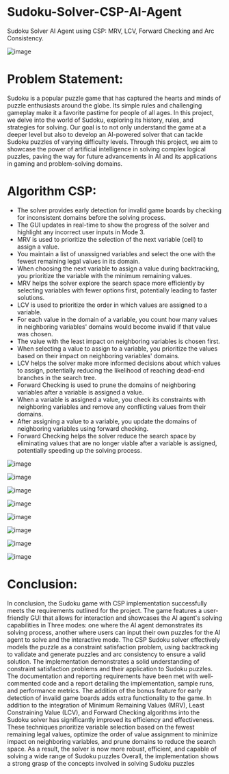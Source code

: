 # Sudoku-Solver-CSP-AI-Agent
Sudoku Solver AI Agent using CSP: MRV, LCV, Forward Checking and Arc Consistency.

![image](https://github.com/SaadElDine/Sudoku-Solver-CSP-AI-Agent/assets/113860522/11fe420f-4a7c-4beb-922b-65bbdec6fa32)

# Problem Statement:
Sudoku is a popular puzzle game that has captured the hearts and 
minds of puzzle enthusiasts around the globe. Its simple rules and 
challenging gameplay make it a favorite pastime for people of all ages. 
In this project, we delve into the world of Sudoku, exploring its 
history, rules, and strategies for solving. 
Our goal is to not only understand the game at a deeper level but 
also to develop an AI-powered solver that can tackle Sudoku puzzles of 
varying difficulty levels. Through this project, we aim to showcase the 
power of artificial intelligence in solving complex logical puzzles, 
paving the way for future advancements in AI and its applications in 
gaming and problem-solving domains. 

# Algorithm CSP:
- The solver provides early detection for invalid game boards by 
checking for inconsistent domains before the solving process.
- The GUI updates in real-time to show the progress of the solver 
and highlight any incorrect user inputs in Mode 3.
- MRV is used to prioritize the selection of the next variable 
(cell) to assign a value.
- You maintain a list of unassigned variables and select the one 
with the fewest remaining legal values in its domain.
- When choosing the next variable to assign a value during 
backtracking, you prioritize the variable with the minimum 
remaining values.
- MRV helps the solver explore the search space more 
efficiently by selecting variables with fewer options first, 
potentially leading to faster solutions.
- LCV is used to prioritize the order in which values are 
assigned to a variable.
- For each value in the domain of a variable, you count how 
many values in neighboring variables' domains would 
become invalid if that value was chosen.
- The value with the least impact on neighboring variables is 
chosen first.
- When selecting a value to assign to a variable, you prioritize 
the values based on their impact on neighboring variables' 
domains.
- LCV helps the solver make more informed decisions about 
which values to assign, potentially reducing the likelihood of 
reaching dead-end branches in the search tree.
- Forward Checking is used to prune the domains of 
neighboring variables after a variable is assigned a value.
- When a variable is assigned a value, you check its constraints 
with neighboring variables and remove any conflicting values 
from their domains.
- After assigning a value to a variable, you update the domains 
of neighboring variables using forward checking.
- Forward Checking helps the solver reduce the search space 
by eliminating values that are no longer viable after a 
variable is assigned, potentially speeding up the solving 
process.


![image](https://github.com/SaadElDine/Sudoku-Solver-CSP-AI-Agent/assets/113860522/27a73fe3-99ab-4c66-add1-72ebbd14f88d)

![image](https://github.com/SaadElDine/Sudoku-Solver-CSP-AI-Agent/assets/113860522/2b83078a-ff49-46f8-a7e2-68f9c1c0e11f)

![image](https://github.com/SaadElDine/Sudoku-Solver-CSP-AI-Agent/assets/113860522/0fdd9fcd-eac0-4756-ae24-f9eb4e2d8520)

![image](https://github.com/SaadElDine/Sudoku-Solver-CSP-AI-Agent/assets/113860522/47a837ba-c4a3-4c7f-bca2-6291c8aec0ad)

![image](https://github.com/SaadElDine/Sudoku-Solver-CSP-AI-Agent/assets/113860522/0648eb8d-8304-49e8-94a3-e99e548b655a)

![image](https://github.com/SaadElDine/Sudoku-Solver-CSP-AI-Agent/assets/113860522/6a7e1b08-8244-4087-92ec-cdb5b7352228)

![image](https://github.com/SaadElDine/Sudoku-Solver-CSP-AI-Agent/assets/113860522/96475797-a360-4e21-b681-ce837ec85e2c)

![image](https://github.com/SaadElDine/Sudoku-Solver-CSP-AI-Agent/assets/113860522/e3f2abd4-4904-4b7c-bbed-b62917a75840)

# Conclusion:
In conclusion, the Sudoku game with CSP implementation 
successfully meets the requirements outlined for the project. The game 
features a user-friendly GUI that allows for interaction and showcases 
the AI agent's solving capabilities in Three modes: one where the AI 
agent demonstrates its solving process, another where users can input 
their own puzzles for the AI agent to solve and the interactive mode.
The CSP Sudoku solver effectively models the puzzle as a 
constraint satisfaction problem, using backtracking to validate and 
generate puzzles and arc consistency to ensure a valid solution. The 
implementation demonstrates a solid understanding of constraint 
satisfaction problems and their application to Sudoku puzzles.
The documentation and reporting requirements have been met with 
well-commented code and a report detailing the implementation, sample 
runs, and performance metrics. The addition of the bonus feature for 
early detection of invalid game boards adds extra functionality to the 
game.
In addition to the integration of Minimum Remaining Values
(MRV), Least Constraining Value (LCV), and Forward Checking 
algorithms into the Sudoku solver has significantly improved its 
efficiency and effectiveness. These techniques prioritize variable 
selection based on the fewest remaining legal values, optimize the order 
of value assignment to minimize impact on neighboring variables, and 
prune domains to reduce the search space. 
As a result, the solver is now more robust, efficient, and capable of 
solving a wide range of Sudoku puzzles
Overall, the implementation shows a strong grasp of the concepts 
involved in solving Sudoku puzzles











